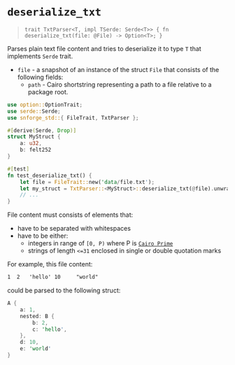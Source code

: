 # `deserialize_txt`


> `trait TxtParser<T, impl TSerde: Serde<T>> {
>     fn deserialize_txt(file: @File) -> Option<T>;
> }` 

Parses plain text file content and tries to deserialize it to type `T` that implements `Serde` trait.

- `file` - a snapshot of an instance of the struct `File` that consists of the following fields:
  - `path` - Cairo shortstring representing a path to a file relative to a package root.

```rust
use option::OptionTrait;
use serde::Serde;
use snforge_std::{ FileTrait, TxtParser };

#[derive(Serde, Drop)]
struct MyStruct {
    a: u32,
    b: felt252
}

#[test]
fn test_deserialize_txt() {
    let file = FileTrait::new('data/file.txt');
    let my_struct = TxtParser::<MyStruct>::deserialize_txt(@file).unwrap();
    // ...
}
```

File content must consists of elements that:
- have to be separated with whitespaces
- have to be either:
  - integers in range of `[0, P)` where P is [`Cairo Prime`](https://book.cairo-lang.org/ch02-02-data-types.html?highlight=prime#felt-type)
  - strings of length `<=31` enclosed in single or double quotation marks

For example, this file content:
```txt
1  2   'hello' 10     "world"
```
could be parsed to the following struct:
```rust
A {
    a: 1, 
    nested: B {
        b: 2,
        c: 'hello',
    }, 
    d: 10,
    e: 'world'
}
```
